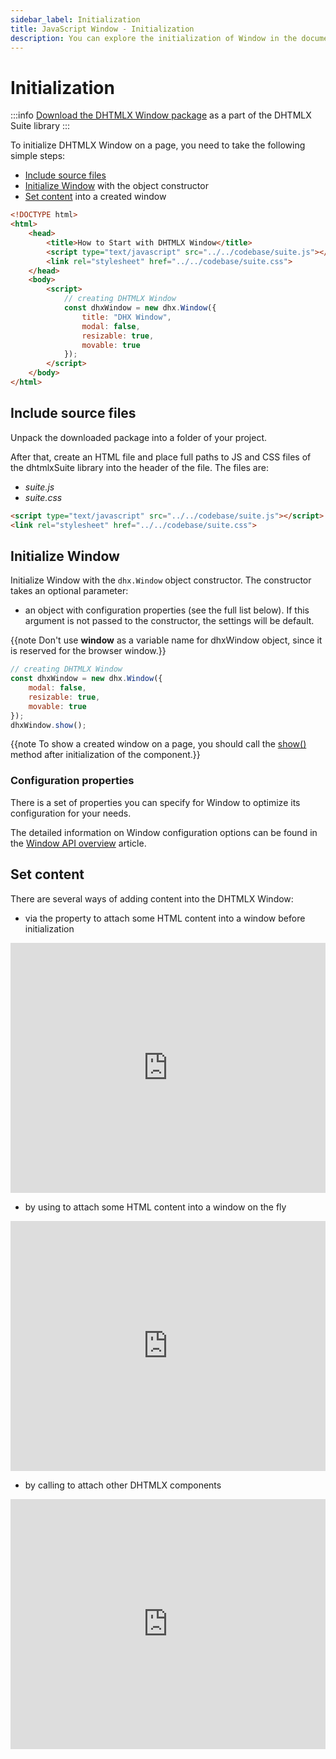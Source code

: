 ```yaml
---
sidebar_label: Initialization
title: JavaScript Window - Initialization 
description: You can explore the initialization of Window in the documentation of the DHTMLX JavaScript UI library. Browse developer guides and API reference, try out code examples and live demos, and download a free 30-day evaluation version of DHTMLX Suite.
---
```


# Initialization

:::info
[Download the DHTMLX Window package](https://dhtmlx.com/docs/products/dhtmlxSuite/download.shtml) as a part of the DHTMLX Suite library
:::

To initialize DHTMLX Window on a page, you need to take the following simple steps:

- [Include source files](#include-source-files)
- [Initialize Window](#initialize-window) with the object constructor
- [Set content](#set-content) into a created window

~~~html title="index.html"
<!DOCTYPE html>
<html>
    <head>
        <title>How to Start with DHTMLX Window</title>         
        <script type="text/javascript" src="../../codebase/suite.js"></script>
        <link rel="stylesheet" href="../../codebase/suite.css">
    </head>
    <body>
        <script>
            // creating DHTMLX Window 
            const dhxWindow = new dhx.Window({
                title: "DHX Window",
				modal: false,
				resizable: true,
				movable: true
			});
        </script>
    </body>
</html>
~~~

## Include source files

Unpack the downloaded package into a folder of your project.

After that, create an HTML file and place full paths to JS and CSS files of the dhtmlxSuite library into the header of the file. The files are:

- *suite.js*
- *suite.css*

~~~html title="index.html"
<script type="text/javascript" src="../../codebase/suite.js"></script>
<link rel="stylesheet" href="../../codebase/suite.css">
~~~

## Initialize Window

Initialize Window with the `dhx.Window` object constructor. The constructor takes an optional parameter:

- an object with configuration properties (see the full list below). If this argument is not passed to the constructor, the settings will be default.

{{note Don't use **window** as a variable name for dhxWindow object, since it is reserved for the browser window.}}

~~~js title="index.js"
// creating DHTMLX Window
const dhxWindow = new dhx.Window({
    modal: false,
	resizable: true,
	movable: true
});
dhxWindow.show();
~~~


{{note To show a created window on a page, you should call the [show()](window/api/window_show_method.md) method after initialization of the component.}}

### Configuration properties

There is a set of properties you can specify for Window to optimize its configuration for your needs.

The detailed information on Window configuration options can be found in the [Window API overview](window/api/api_overview.md#properties) article.

## Set content

There are several ways of adding content into the DHTMLX Window:

- via the [](window/api/window_html_config.md) property to attach some HTML content into a window before initialization

<iframe src="https://snippet.dhtmlx.com/6qqezjxe?mode=js" frameborder="0" class="snippet_iframe" width="100%" height="400"></iframe>

- by using [](window/api/window_attachhtml_method.md) to attach some HTML content into a window on the fly

<iframe src="https://snippet.dhtmlx.com/6uelt44m?mode=js" frameborder="0" class="snippet_iframe" width="100%" height="400"></iframe>

- by calling [](window/api/window_attach_method.md) to attach other DHTMLX components

<iframe src="https://snippet.dhtmlx.com/t9ncuuou?mode=js" frameborder="0" class="snippet_iframe" width="100%" height="400"></iframe>

